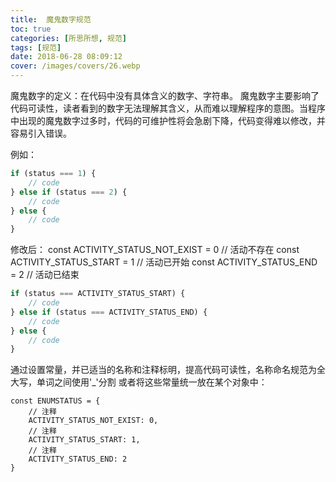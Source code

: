 ```yaml
---
title:  魔鬼数字规范
toc: true
categories: [所思所想, 规范]
tags: [规范]
date: 2018-06-28 08:09:12
cover: /images/covers/26.webp
---
```


魔鬼数字的定义：在代码中没有具体含义的数字、字符串。
魔鬼数字主要影响了代码可读性，读者看到的数字无法理解其含义，从而难以理解程序的意图。当程序中出现的魔鬼数字过多时，代码的可维护性将会急剧下降，代码变得难以修改，并容易引入错误。


例如：
```javascript
if (status === 1) {
	// code
} else if (status === 2) {
	// code
} else {
	// code
}
```


修改后：
const ACTIVITY_STATUS_NOT_EXIST = 0 // 活动不存在 const ACTIVITY_STATUS_START = 1 // 活动已开始 const ACTIVITY_STATUS_END = 2 // 活动已结束


```javascript
if (status === ACTIVITY_STATUS_START) {
	// code
} else if (status === ACTIVITY_STATUS_END) {
	// code
} else {
	// code
}
```


通过设置常量，并已适当的名称和注释标明，提高代码可读性，名称命名规范为全大写，单词之间使用'_'分割
或者将这些常量统一放在某个对象中：


```
const ENUMSTATUS = {
	// 注释
	ACTIVITY_STATUS_NOT_EXIST: 0,
	// 注释
	ACTIVITY_STATUS_START: 1,
	// 注释
	ACTIVITY_STATUS_END: 2
}
```
